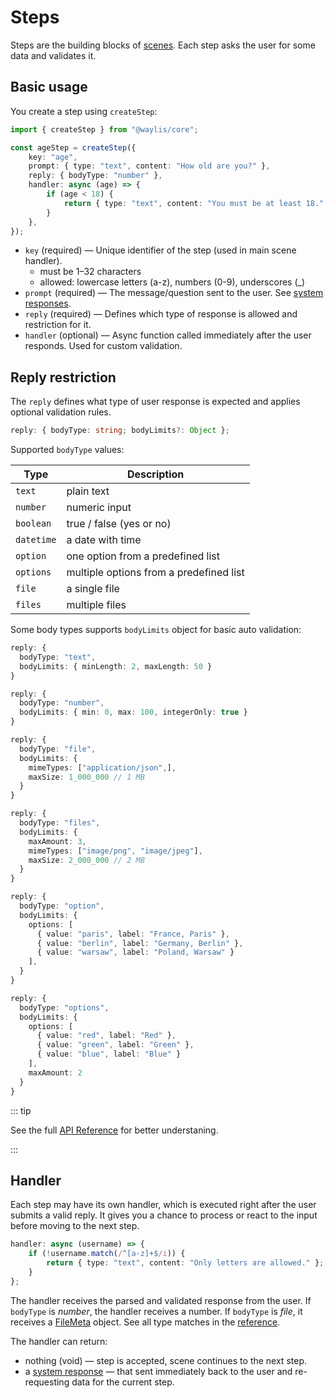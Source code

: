 # Steps

Steps are the building blocks of [scenes](/fundamentals/scenes). Each step asks the user for some data and validates it.

## Basic usage

You create a step using `createStep`:

```ts
import { createStep } from "@waylis/core";
```

```ts
const ageStep = createStep({
    key: "age",
    prompt: { type: "text", content: "How old are you?" },
    reply: { bodyType: "number" },
    handler: async (age) => {
        if (age < 18) {
            return { type: "text", content: "You must be at least 18." };
        }
    },
});
```

-   `key` (required) — Unique identifier of the step (used in main scene handler).
    -   must be 1–32 characters
    -   allowed: lowercase letters (a-z), numbers (0-9), underscores (\_)
-   `prompt` (required) — The message/question sent to the user. See [system responses](/fundamentals/scenes#system-responses).
-   `reply` (required) — Defines which type of response is allowed and restriction for it.
-   `handler` (optional) — Async function called immediately after the user responds. Used for custom validation.

## Reply restriction

The `reply` defines what type of user response is expected and applies optional validation rules.

```ts
reply: { bodyType: string; bodyLimits?: Object };
```

Supported `bodyType` values:

| Type       | Description                             |
| ---------- | --------------------------------------- |
| `text`     | plain text                              |
| `number`   | numeric input                           |
| `boolean`  | true / false (yes or no)                |
| `datetime` | a date with time                        |
| `option`   | one option from a predefined list       |
| `options`  | multiple options from a predefined list |
| `file`     | a single file                           |
| `files`    | multiple files                          |

Some body types supports `bodyLimits` object for basic auto validation:

```ts
reply: {
  bodyType: "text",
  bodyLimits: { minLength: 2, maxLength: 50 }
}
```

```ts
reply: {
  bodyType: "number",
  bodyLimits: { min: 0, max: 100, integerOnly: true }
}
```

```ts
reply: {
  bodyType: "file",
  bodyLimits: {
    mimeTypes: ["application/json",],
    maxSize: 1_000_000 // 1 MB
  }
}
```

```ts
reply: {
  bodyType: "files",
  bodyLimits: {
    maxAmount: 3,
    mimeTypes: ["image/png", "image/jpeg"],
    maxSize: 2_000_000 // 2 MB
  }
}
```

```ts
reply: {
  bodyType: "option",
  bodyLimits: {
    options: [
      { value: "paris", label: "France, Paris" },
      { value: "berlin", label: "Germany, Berlin" },
      { value: "warsaw", label: "Poland, Warsaw" }
    ],
  }
}
```

```ts
reply: {
  bodyType: "options",
  bodyLimits: {
    options: [
      { value: "red", label: "Red" },
      { value: "green", label: "Green" },
      { value: "blue", label: "Blue" }
    ],
    maxAmount: 2
  }
}
```

::: tip

See the full [API Reference](/api) for better understaning.

:::

## Handler

Each step may have its own handler, which is executed right after the user submits a valid reply. It gives you a chance to process or react to the input before moving to the next step.

```ts
handler: async (username) => {
    if (!username.match(/^[a-z]+$/i)) {
        return { type: "text", content: "Only letters are allowed." };
    }
};
```

The handler receives the parsed and validated response from the user. If `bodyType` is _number_, the handler receives a number. If `bodyType` is _file_, it receives a [FileMeta](/api) object. See all type matches in the [reference](/api).

The handler can return:

-   nothing (void) — step is accepted, scene continues to the next step.
-   a [system response](/fundamentals/scenes#system-responses) — that sent immediately back to the user and re-requesting data for the current step.
